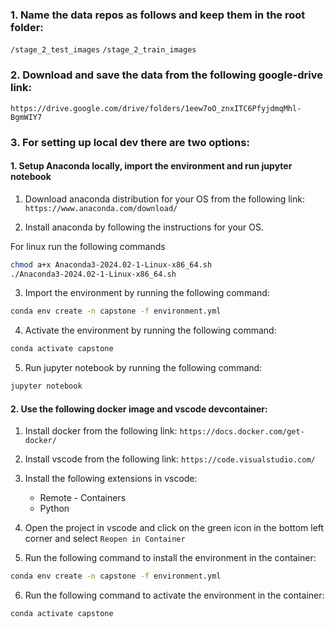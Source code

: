 ### 1. Name the data repos as follows and keep them in the root folder:

`/stage_2_test_images`
`/stage_2_train_images`

### 2. Download and save the data from the following google-drive link:

`https://drive.google.com/drive/folders/1eew7oO_znxITC6PfyjdmqMhl-BgmWIY7`

### 3. For setting up local dev there are two options:

#### 1. Setup Anaconda locally, import the environment and run jupyter notebook

1. Download anaconda distribution for your OS from the following link:
   `https://www.anaconda.com/download/`

2. Install anaconda by following the instructions for your OS.

For linux run the following commands

```bash
chmod a+x Anaconda3-2024.02-1-Linux-x86_64.sh
./Anaconda3-2024.02-1-Linux-x86_64.sh
```

3. Import the environment by running the following command:

```bash
conda env create -n capstone -f environment.yml
```

4. Activate the environment by running the following command:

```bash
conda activate capstone
```

5. Run jupyter notebook by running the following command:

```bash
jupyter notebook
```

#### 2. Use the following docker image and vscode devcontainer:

1. Install docker from the following link:
   `https://docs.docker.com/get-docker/`
2. Install vscode from the following link:
   `https://code.visualstudio.com/`

3. Install the following extensions in vscode:

   - Remote - Containers
   - Python

4. Open the project in vscode and click on the green icon in the bottom left corner and select `Reopen in Container`

5. Run the following command to install the environment in the container:

```bash
conda env create -n capstone -f environment.yml
```

6. Run the following command to activate the environment in the container:

```bash
conda activate capstone
```
